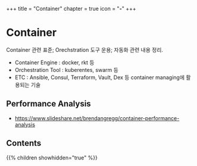 +++
title   = "Container"
chapter = true
icon    = "<b>-</b>"
+++

# Container
Container 관련 표준; Orechstration 도구 운용; 자동화 관련 내용 정리.

- Container Engine : docker, rkt 등
- Orchestration Tool : kuberentes, swarm 등
- ETC : Ansible, Consul, Terraform, Vault, Dex 등 container managing에 활용되는 기술

## Performance Analysis
- https://www.slideshare.net/brendangregg/container-performance-analysis

## Contents
{{% children showhidden="true" %}}
